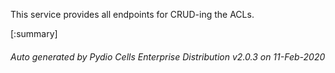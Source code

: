 






This service provides all endpoints for CRUD-ing the ACLs.

[:summary]

###### Auto generated by Pydio Cells Enterprise Distribution v2.0.3 on 11-Feb-2020
